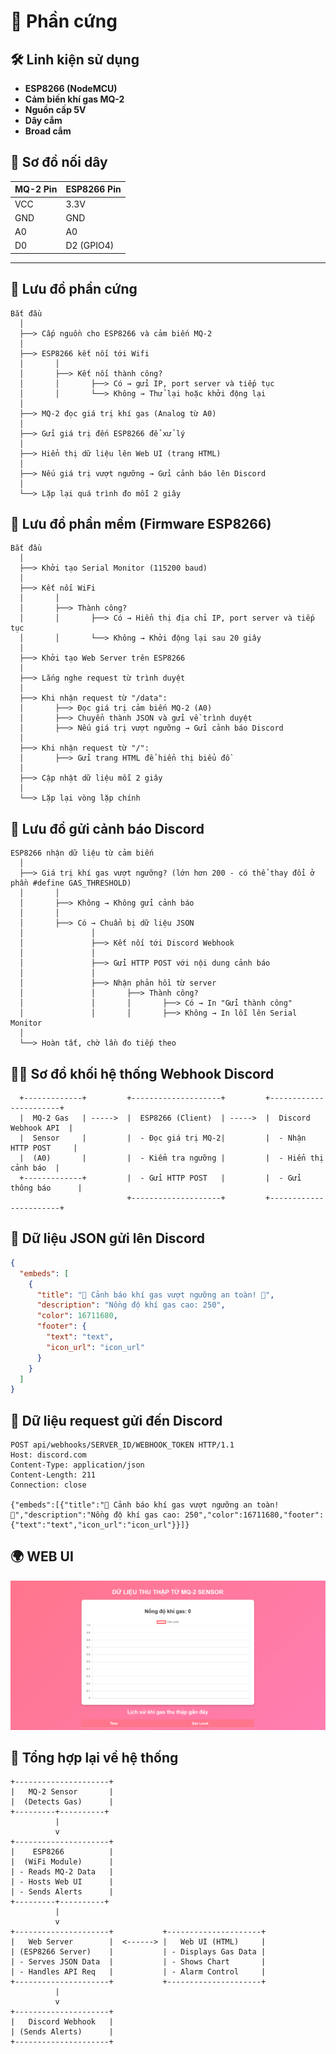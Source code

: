 # 👾 Phần cứng

## 🛠 Linh kiện sử dụng

- **ESP8266 (NodeMCU)**
- **Cảm biến khí gas MQ-2**
- **Nguồn cấp 5V**
- **Dây cắm**
- **Broad cắm**

## 🔌 Sơ đồ nối dây

| MQ-2 Pin | ESP8266 Pin |
|----------|------------|
| VCC      | 3.3V       |
| GND      | GND        |
| A0       | A0         |
| D0       | D2 (GPIO4) |

---

## 📜 Lưu đồ phần cứng

```plaintext
Bắt đầu
  │
  ├──> Cấp nguồn cho ESP8266 và cảm biến MQ-2
  │
  ├──> ESP8266 kết nối tới Wifi
  │       │
  │       ├──> Kết nối thành công?
  │       │       ├──> Có → gửi IP, port server và tiếp tục
  │       │       └──> Không → Thử lại hoặc khởi động lại
  │
  ├──> MQ-2 đọc giá trị khí gas (Analog từ A0)
  │
  ├──> Gửi giá trị đến ESP8266 để xử lý
  │
  ├──> Hiển thị dữ liệu lên Web UI (trang HTML)
  │
  ├──> Nếu giá trị vượt ngưỡng → Gửi cảnh báo lên Discord
  │
  └──> Lặp lại quá trình đo mỗi 2 giây
```

## 💾 Lưu đồ phần mềm (Firmware ESP8266)

```plaintext
Bắt đầu
  │
  ├──> Khởi tạo Serial Monitor (115200 baud)
  │
  ├──> Kết nối WiFi
  │       │
  │       ├──> Thành công?  
  │       │       ├──> Có → Hiển thị địa chỉ IP, port server và tiếp tục
  │       │       └──> Không → Khởi động lại sau 20 giây
  │
  ├──> Khởi tạo Web Server trên ESP8266
  │
  ├──> Lắng nghe request từ trình duyệt
  │
  ├──> Khi nhận request từ "/data":
  │       ├──> Đọc giá trị cảm biến MQ-2 (A0)
  │       ├──> Chuyển thành JSON và gửi về trình duyệt
  │       ├──> Nếu giá trị vượt ngưỡng → Gửi cảnh báo Discord
  │
  ├──> Khi nhận request từ "/":
  │       ├──> Gửi trang HTML để hiển thị biểu đồ
  │
  ├──> Cập nhật dữ liệu mỗi 2 giây
  │
  └──> Lặp lại vòng lặp chính
```

## 🚨 Lưu đồ gửi cảnh báo Discord

```plaintext
ESP8266 nhận dữ liệu từ cảm biến
  │
  ├──> Giá trị khí gas vượt ngưỡng? (lớn hơn 200 - có thể thay đổi ở phần #define GAS_THRESHOLD)
  │       │
  │       ├──> Không → Không gửi cảnh báo
  │       │
  │       ├──> Có → Chuẩn bị dữ liệu JSON
  │               │
  │               ├──> Kết nối tới Discord Webhook
  │               │
  │               ├──> Gửi HTTP POST với nội dung cảnh báo
  │               │
  │               ├──> Nhận phản hồi từ server
  │               │       ├──> Thành công?  
  │               │       │       ├──> Có → In "Gửi thành công"
  │               │       │       ├──> Không → In lỗi lên Serial Monitor
  │
  └──> Hoàn tất, chờ lần đo tiếp theo
```

## 🐱‍🏍 Sơ đồ khối hệ thống Webhook Discord

```plaintext
  +-------------+         +--------------------+         +-----------------------+
  |  MQ-2 Gas   | ----->  |  ESP8266 (Client)  | ----->  |  Discord Webhook API  |
  |  Sensor     |         |  - Đọc giá trị MQ-2|         |  - Nhận HTTP POST     |
  |  (A0)       |         |  - Kiểm tra ngưỡng |         |  - Hiển thị cảnh báo  |
  +-------------+         |  - Gửi HTTP POST   |         |  - Gửi thông báo      |
                          +--------------------+         +-----------------------+
```

## 📩 Dữ liệu JSON gửi lên Discord

```json
{
  "embeds": [
    {
      "title": "🚨 Cảnh báo khí gas vượt ngưỡng an toàn! 🚨",
      "description": "Nồng độ khí gas cao: 250",
      "color": 16711680,
      "footer": {
        "text": "text",
        "icon_url": "icon_url"
      }
    }
  ]
}
```

## 🔗 Dữ liệu request gửi đến Discord

```
POST api/webhooks/SERVER_ID/WEBHOOK_TOKEN HTTP/1.1
Host: discord.com
Content-Type: application/json
Content-Length: 211
Connection: close

{"embeds":[{"title":"🚨 Cảnh báo khí gas vượt ngưỡng an toàn! 🚨","description":"Nồng độ khí gas cao: 250","color":16711680,"footer":{"text":"text","icon_url":"icon_url"}}]}
```
## 🌍 WEB UI
<p align="center"> 
  <img src="https://raw.githubusercontent.com/HELLSNAKES/mq2dcwebhook/main/asset/webui.PNG" alt="hellsnakes"/> 
  
## 🎯 Tổng hợp lại về hệ thống
  
```plaintext
+---------------------+
|   MQ-2 Sensor       |
|  (Detects Gas)      |
+---------+----------+
          |
          v
+---------------------+
|    ESP8266          |
|  (WiFi Module)      |
| - Reads MQ-2 Data   |
| - Hosts Web UI      |
| - Sends Alerts      |
+---------+----------+
          |
          v
+---------------------+           +---------------------+
|   Web Server        |  <------> |   Web UI (HTML)     |
| (ESP8266 Server)    |           | - Displays Gas Data |
| - Serves JSON Data  |           | - Shows Chart       |
| - Handles API Req   |           | - Alarm Control     |
+---------------------+           +---------------------+
          |
          v
+---------------------+
|   Discord Webhook   |
| (Sends Alerts)      |
+---------------------+
```


